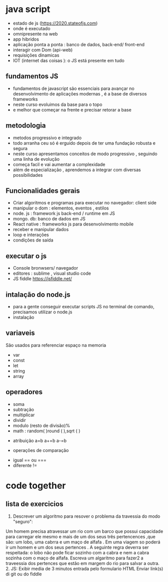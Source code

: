 # java script 
- estado de js (https://2020.stateofjs.com)
- onde é executado 
- omnipresente na web 
- app hibridos 
- aplicação ponta a ponta : banco de dados, back-end/ front-end
- interagir com Dom (api-web)
- requisições dinamicas 
- IOT (internet das coisas ): o JS está presente em tudo 
## fundamentos JS 
- fundamentos de javascript são essenciais para avançar no desenvolvimento de aplicações modernas , é a base de diversos frameworks 
- neste curso evoluimos da base para o topo 
- e melhor que começar na frente e precisar retorar a base 
## metodologia 
- metodos progressivo e integrado
- todo arranha ceu só é erguido depois de ter uma fundação robusta e segura 
- neste curso apresentamos conceitos de modo progressivo , seguindo uma linha de evolução 
- começa facil e vai aumentar a complexidade 
- além de especialização , aprendemos a integrar com diversas possibilidades 
## Funcionalidades gerais 
- Criar algoritmos e programas para executar no navegador: client side 
- manipular o dom : elementos, eventos , estilos 
- node. js : framework js back-end / runtime em JS 
- mongo. db: banco de dados em JS 
- React native : frameworks js para desenvolvimento mobile   
- receber e manipular dados 
- loop e interações
- condições de saída 
## executar o js 
- Console bronwsers/ navegador 
- editores : sublime , visual studio code 
- JS fiddle https://jsfiddle.net/
## intalação do node.js 
- para a gente conseguir executar scripts JS no terminal de comando, precisamos utilizar o node.js 
- instalação 
## variaveis 
São usados para referenciar espaço na memoria 
- var 
- const
- let 
- string 
- array 
## operadores 
- soma 
- subtração 
- multiplicar 
- dividir 
- modulo (resto de divisão)%
- math : random( )round ( ),sqrt ( )
* atribuição 
a=b 
a+=b
a-=b

* operações de comparação 
- igual == ou ===
- diferente !=
# code together 
## lista de exercicios 
1. Descrever um algoritmo para resover o problema da travessia do modo "seguro": 

Um homem precisa atravessar um rio com um barco que possui capacidade para carregar ele mesmo e mais de um dos seus três pertencences ,que são: um lobo, uma cabrra e um maço de alfafa . Em uma viagem so poderá ir um homem e um dos seus pertences . A seguinte regra deverra ser respeitada:
o lobo não pode ficar sozinho com a cabra e nem a cabra sozinha com   o maço de alfafa. Escreva um algaritmo para fazer2 a traveessia dos pertences que estão em margem do rio para salvar a outra.
2. JS: Exibir media de 3 minutos entrada pelo formulario HTML 
Enviar link(s) di git ou do fiddle  
